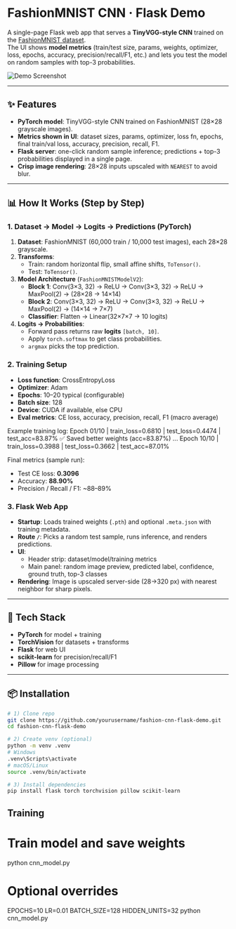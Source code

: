 # FashionMNIST CNN · Flask Demo

A single-page Flask web app that serves a **TinyVGG-style CNN** trained on the [FashionMNIST dataset](https://github.com/zalandoresearch/fashion-mnist).  
The UI shows **model metrics** (train/test size, params, weights, optimizer, loss, epochs, accuracy, precision/recall/F1, etc.) and lets you test the model on random samples with top-3 probabilities.

![Demo Screenshot](docs/screenshot.png)

---

## ✨ Features
- **PyTorch model**: TinyVGG-style CNN trained on FashionMNIST (28×28 grayscale images).
- **Metrics shown in UI**: dataset sizes, params, optimizer, loss fn, epochs, final train/val loss, accuracy, precision, recall, F1.
- **Flask server**: one-click random sample inference; predictions + top-3 probabilities displayed in a single page.
- **Crisp image rendering**: 28×28 inputs upscaled with `NEAREST` to avoid blur.

---

## 📊 How It Works (Step by Step)

### 1. Dataset → Model → Logits → Predictions (PyTorch)
1. **Dataset**: FashionMNIST (60,000 train / 10,000 test images), each 28×28 grayscale.
2. **Transforms**:  
   - Train: random horizontal flip, small affine shifts, `ToTensor()`.  
   - Test: `ToTensor()`.
3. **Model Architecture** (`FashionMNISTModelV2`):
   - **Block 1**: Conv(3×3, 32) → ReLU → Conv(3×3, 32) → ReLU → MaxPool(2) → (28×28 → 14×14)
   - **Block 2**: Conv(3×3, 32) → ReLU → Conv(3×3, 32) → ReLU → MaxPool(2) → (14×14 → 7×7)
   - **Classifier**: Flatten → Linear(32×7×7 → 10 logits)
4. **Logits → Probabilities**:  
   - Forward pass returns raw **logits** `[batch, 10]`.  
   - Apply `torch.softmax` to get class probabilities.  
   - `argmax` picks the top prediction.

### 2. Training Setup
- **Loss function**: CrossEntropyLoss  
- **Optimizer**: Adam  
- **Epochs**: 10–20 typical (configurable)  
- **Batch size**: 128  
- **Device**: CUDA if available, else CPU  
- **Eval metrics**: CE loss, accuracy, precision, recall, F1 (macro average)  

Example training log:
Epoch 01/10 | train_loss=0.6810 | test_loss=0.4474 | test_acc=83.87%
✅ Saved better weights (acc=83.87%)
...
Epoch 10/10 | train_loss=0.3988 | test_loss=0.3662 | test_acc=87.01%


Final metrics (sample run):
- Test CE loss: **0.3096**
- Accuracy: **88.90%**
- Precision / Recall / F1: ~88–89%

### 3. Flask Web App
- **Startup**: Loads trained weights (`.pth`) and optional `.meta.json` with training metadata.
- **Route `/`**: Picks a random test sample, runs inference, and renders predictions.
- **UI**: 
  - Header strip: dataset/model/training metrics
  - Main panel: random image preview, predicted label, confidence, ground truth, top-3 classes
- **Rendering**: Image is upscaled server-side (28→320 px) with nearest neighbor for sharp pixels.

---

## 🧰 Tech Stack
- **PyTorch** for model + training
- **TorchVision** for datasets + transforms
- **Flask** for web UI
- **scikit-learn** for precision/recall/F1
- **Pillow** for image processing

---

## 📦 Installation

```bash
# 1) Clone repo
git clone https://github.com/yourusername/fashion-cnn-flask-demo.git
cd fashion-cnn-flask-demo

# 2) Create venv (optional)
python -m venv .venv
# Windows
.venv\Scripts\activate
# macOS/Linux
source .venv/bin/activate

# 3) Install dependencies
pip install flask torch torchvision pillow scikit-learn
```

## Training

# Train model and save weights
python cnn_model.py

# Optional overrides
EPOCHS=10 LR=0.01 BATCH_SIZE=128 HIDDEN_UNITS=32 python cnn_model.py

